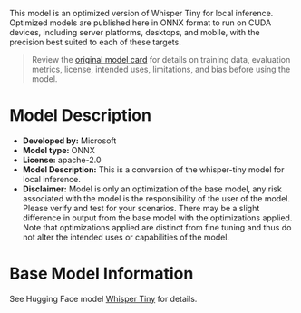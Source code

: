 This model is an optimized version of Whisper Tiny for local inference. Optimized models are published here in ONNX format to run on CUDA devices, including server platforms, desktops, and mobile, with the precision best suited to each of these targets.

> Review the [original model card](https://huggingface.co/openai/whisper-tiny) for details on training data, evaluation metrics, license, intended uses, limitations, and bias before using the model.

# Model Description
- **Developed by:** Microsoft
- **Model type:** ONNX
- **License:** apache-2.0
- **Model Description:** This is a conversion of the whisper-tiny model for local inference.
- **Disclaimer:** Model is only an optimization of the base model, any risk associated with the model is the responsibility of the user of the model. Please verify and test for your scenarios. There may be a slight difference in output from the base model with the optimizations applied. Note that optimizations applied are distinct from fine tuning and thus do not alter the intended uses or capabilities of the model.

# Base Model Information
See Hugging Face model [Whisper Tiny](https://huggingface.co/openai/whisper-tiny) for details.